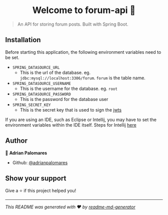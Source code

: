 <h1 align="center">Welcome to forum-api 👋</h1>
<p>
</p>

> An API for storing forum posts. Built with Spring Boot.
## Installation

Before starting this application, the following environment variables need to be set.
- `SPRING_DATASOURCE_URL`
  - This is the url of the database. eg. `jdbc:mysql://localhost:3306/forum`. `forum` is the table name.
- `SPRING_DATASOURCE_USERNAME`
  - This is the username for the database. eg. `root`
- `SPRING_DATASOURCE_PASSWORD`
  - This is the password for the database user
- `SPRING_SECRET_KEY`
  - This is the secret key that is used to sign the [jwts](https://jwt.io/introduction)

If you are using an IDE, such as Eclipse or Intellij, you may have to set the environment variables within the IDE itself. Steps for Intellij [here](https://www.jetbrains.com/help/objc/add-environment-variables-and-program-arguments.html#add-environment-variables)
## Author

👤 **Adrian Palomares**

* Github: [@adrianpalomares](https://github.com/adrianpalomares)

## Show your support

Give a ⭐️ if this project helped you!

***
_This README was generated with ❤️ by [readme-md-generator](https://github.com/kefranabg/readme-md-generator)_

